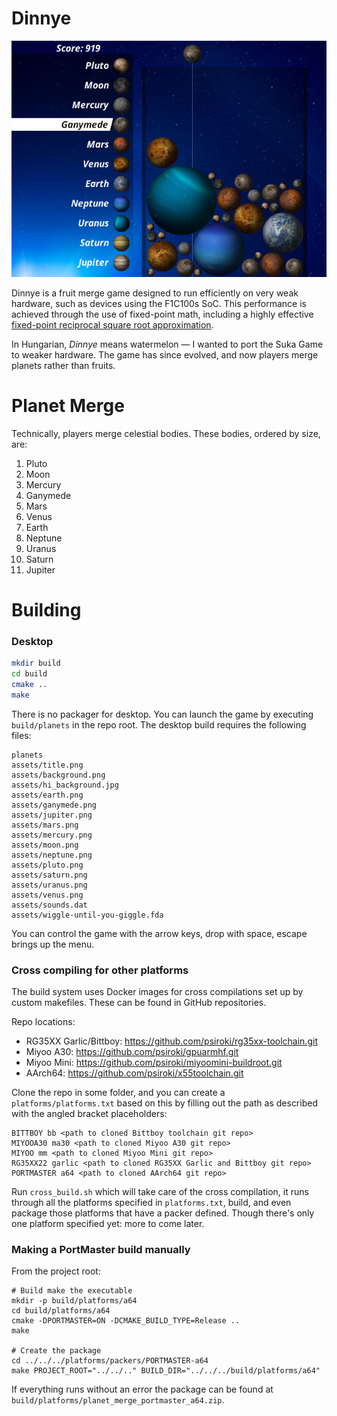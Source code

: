# Dinnye

![Screenshot](screenshot.jpg)

Dinnye is a fruit merge game designed to run efficiently on very weak hardware, such as devices using the F1C100s SoC. This performance is achieved through the use of fixed-point math, including a highly effective [fixed-point reciprocal square root approximation](docs/rsqrt.md).

In Hungarian, *Dinnye* means watermelon — I wanted to port the Suka Game to weaker hardware. The game has since evolved, and now players merge planets rather than fruits.

# Planet Merge

Technically, players merge celestial bodies. These bodies, ordered by size, are:

1. Pluto
2. Moon
3. Mercury
4. Ganymede
5. Mars
6. Venus
7. Earth
8. Neptune
9. Uranus
10. Saturn
11. Jupiter

# Building

### Desktop

```bash
mkdir build
cd build
cmake ..
make
```

There is no packager for desktop. You can launch the game by executing `build/planets` in the repo root.
The desktop build requires the following files:

```
planets
assets/title.png
assets/background.png
assets/hi_background.jpg
assets/earth.png
assets/ganymede.png
assets/jupiter.png
assets/mars.png
assets/mercury.png
assets/moon.png
assets/neptune.png
assets/pluto.png
assets/saturn.png
assets/uranus.png
assets/venus.png
assets/sounds.dat
assets/wiggle-until-you-giggle.fda
```

You can control the game with the arrow keys, drop with space, escape brings up the menu.

### Cross compiling for other platforms

The build system uses Docker images for cross compilations set up by custom makefiles. These can be found in GitHub repositories.

Repo locations:

- RG35XX Garlic/Bittboy: https://github.com/psiroki/rg35xx-toolchain.git
- Miyoo A30: https://github.com/psiroki/gpuarmhf.git
- Miyoo Mini: https://github.com/psiroki/miyoomini-buildroot.git
- AArch64: https://github.com/psiroki/x55toolchain.git

Clone the repo in some folder, and you can create a `platforms/platforms.txt` based on this by filling out the path as
described with the angled bracket placeholders:

```
BITTBOY bb <path to cloned Bittboy toolchain git repo>
MIYOOA30 ma30 <path to cloned Miyoo A30 git repo>
MIYOO mm <path to cloned Miyoo Mini git repo>
RG35XX22 garlic <path to cloned RG35XX Garlic and Bittboy git repo>
PORTMASTER a64 <path to cloned AArch64 git repo>
```

Run `cross_build.sh` which will take care of the cross compilation, it runs through all the platforms specified in `platforms.txt`,
build, and even package those platforms that have a packer defined. Though there's only one platform specified yet: more to come later.

### Making a PortMaster build manually

From the project root:

```
# Build make the executable
mkdir -p build/platforms/a64
cd build/platforms/a64
cmake -DPORTMASTER=ON -DCMAKE_BUILD_TYPE=Release ..
make

# Create the package
cd ../../../platforms/packers/PORTMASTER-a64
make PROJECT_ROOT="../../.." BUILD_DIR="../../../build/platforms/a64"
```

If everything runs without an error the package can be found at `build/platforms/planet_merge_portmaster_a64.zip`.
